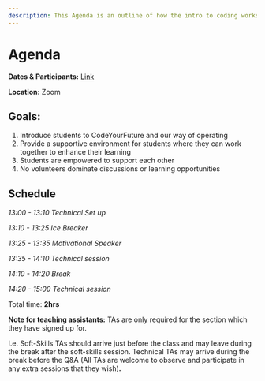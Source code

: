 ```yaml
---
description: This Agenda is an outline of how the intro to coding workshop will run
---
```


# Agenda

**Dates & Participants:** [Link](https://docs.google.com/spreadsheets/d/1WNBrCsFkxeWLJEClviVNPsHjGWKiZFbuKGpEDt6wV7I/edit?usp=sharing)

**Location:** Zoom

## **Goals:**

1. Introduce students to CodeYourFuture and our way of operating 
2. Provide a supportive environment for students where they can work together to enhance their learning
3. Students are empowered to support each other
4. No volunteers dominate discussions or learning opportunities 

## **Schedule**

_13:00 - 13:10 Technical Set up_ 

_13:10 - 13:25 Ice Breaker_ 

_13:25 - 13:35 Motivational Speaker_

_13:35 - 14:10 Technical session_ 

_14:10 - 14:20 Break_ 

_14:20 - 15:00 Technical session_

Total time: **2hrs**

**Note for teaching assistants:** TAs are only required for the section which they have signed up for.

I.e. Soft-Skills TAs should arrive just before the class and may leave during the break after the soft-skills session. Technical TAs may arrive during the break before the Q&A \(All TAs are welcome to observe and participate in any extra sessions that they wish\)**.**

